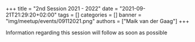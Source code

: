 +++
title = "2nd Session 2021 - 2022"
date = "2021-09-21T21:29:20+02:00"
tags = []
categories = []
banner = "img/meetup/events/09112021.png"
authors = ["Maik van der Gaag"]
+++

Information regarding this session will follow as soon as possible